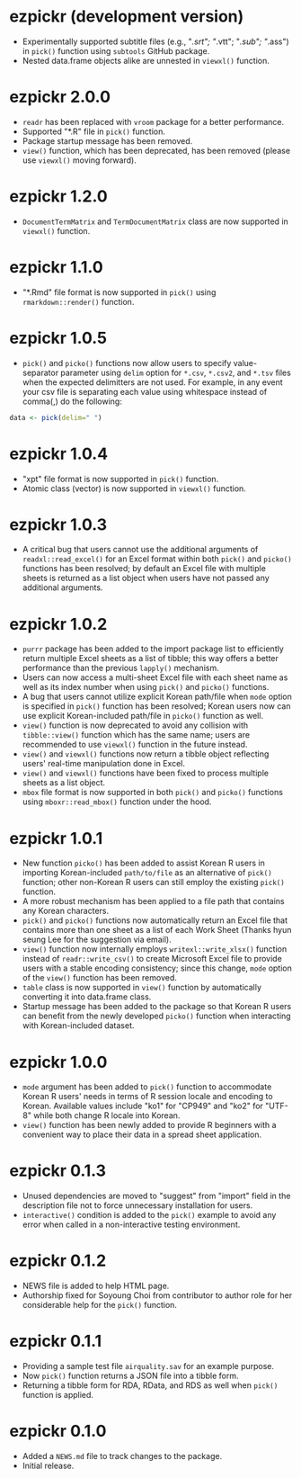 # ezpickr (development version)

* Experimentally supported subtitle files (e.g., "*.srt"; "*.vtt"; "*.sub"; "*.ass") in `pick()` function using `subtools` GitHub package.
* Nested data.frame objects alike are unnested in `viewxl()` function.

# ezpickr 2.0.0

* `readr` has been replaced with `vroom` package for a better performance.
* Supported "*.R" file in `pick()` function.
* Package startup message has been removed.
* `view()` function, which has been deprecated, has been removed (please use `viewxl()` moving forward).


# ezpickr 1.2.0

* `DocumentTermMatrix` and `TermDocumentMatrix` class are now supported in `viewxl()` function.


# ezpickr 1.1.0

* "*.Rmd" file format is now supported in `pick()` using `rmarkdown::render()` function.


# ezpickr 1.0.5

* `pick()` and `picko()` functions now allow users to specify value-separator parameter using `delim` option for `*.csv`, `*.csv2`, and `*.tsv` files when the expected delimitters are not used. For example, in any event your csv file is separating each value using whitespace instead of comma(,) do the following:

``` r
data <- pick(delim=" ")
```


# ezpickr 1.0.4

* "xpt" file format is now supported in `pick()` function.
* Atomic class (vector) is now supported in `viewxl()` function.


# ezpickr 1.0.3

* A critical bug that users cannot use the additional arguments of `readxl::read_excel()` for an Excel format within both `pick()` and `picko()` functions has been resolved; by default an Excel file with multiple sheets is returned as a list object when users have not passed any additional arguments.


# ezpickr 1.0.2

* `purrr` package has been added to the import package list to efficiently return multiple Excel sheets as a list of tibble; this way offers a better performance than the previous `lapply()` mechanism.
* Users can now access a multi-sheet Excel file with each sheet name as well as its index number when using `pick()` and `picko()` functions.
* A bug that users cannot utilize explicit Korean path/file when `mode` option is specified in `pick()` function has been resolved; Korean users now can use explicit Korean-included path/file in `picko()` function as well.
* `view()` function is now deprecated to avoid any collision with `tibble::view()` function which has the same name; users are recommended to use `viewxl()` function in the future instead.
* `view()` and `viewxl()` functions now return a tibble object reflecting users' real-time manipulation done in Excel.
* `view()` and `viewxl()` functions have been fixed to process multiple sheets as a list object.
* `mbox` file format is now supported in both `pick()` and `picko()` functions using `mboxr::read_mbox()` function under the hood.


# ezpickr 1.0.1

* New function `picko()` has been added to assist Korean R users in importing Korean-included `path/to/file` as an alternative of `pick()` function; other non-Korean R users can still employ the existing `pick()` function.
* A more robust mechanism has been applied to a file path that contains any Korean characters.
* `pick()` and `picko()` functions now automatically return an Excel file that contains more than one sheet as a list of each Work Sheet (Thanks hyun seung Lee for the suggestion via email).
* `view()` function now internally employs `writexl::write_xlsx()` function instead of `readr::write_csv()` to create Microsoft Excel file to provide users with a stable encoding consistency; since this change, `mode` option of the `view()` function has been removed.
* `table` class is now supported in `view()` function by automatically converting it into data.frame class.
* Startup message has been added to the package so that Korean R users can benefit from the newly developed `picko()` function when interacting with Korean-included dataset.


# ezpickr 1.0.0

* `mode` argument has been added to `pick()` function to accommodate Korean R users' needs in terms of R session locale and encoding to Korean. Available values include "ko1" for "CP949" and "ko2" for "UTF-8" while both change R locale into Korean.
* `view()` function has been newly added to provide R beginners with a convenient way to place their data in a spread sheet application.


# ezpickr 0.1.3

* Unused dependencies are moved to "suggest" from "import" field in the description file not to force unnecessary installation for users.
* `interactive()` condition is added to the `pick()` example to avoid any error when called in a non-interactive testing environment.


# ezpickr 0.1.2

* NEWS file is added to help HTML page.
* Authorship fixed for Soyoung Choi from contributor to author role for her considerable help for the `pick()` function.


# ezpickr 0.1.1

* Providing a sample test file `airquality.sav` for an example purpose.
* Now `pick()` function returns a JSON file into a tibble form.
* Returning a tibble form for RDA, RData, and RDS as well when `pick()` function is applied.

# ezpickr 0.1.0

* Added a `NEWS.md` file to track changes to the package.
* Initial release.
